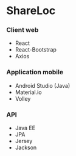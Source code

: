 # ShareLoc

### Client web

- React
- React-Bootstrap
- Axios

### Application mobile 

- Android Studio (Java)
- Material.io
- Volley

### API

- Java EE
- JPA
- Jersey
- Jackson
